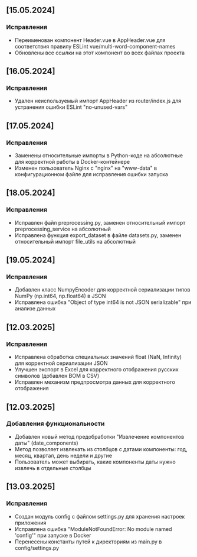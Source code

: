 ## [15.05.2024]
### Исправления
- Переименован компонент Header.vue в AppHeader.vue для соответствия правилу ESLint vue/multi-word-component-names
- Обновлены все ссылки на этот компонент во всех файлах проекта

## [16.05.2024]
### Исправления
- Удален неиспользуемый импорт AppHeader из router/index.js для устранения ошибки ESLint "no-unused-vars"

## [17.05.2024]
### Исправления
- Заменены относительные импорты в Python-коде на абсолютные для корректной работы в Docker-контейнере
- Изменен пользователь Nginx с "nginx" на "www-data" в конфигурационном файле для исправления ошибки запуска

## [18.05.2024]
### Исправления
- Исправлен файл preprocessing.py, заменен относительный импорт preprocessing_service на абсолютный
- Исправлена функция export_dataset в файле datasets.py, заменен относительный импорт file_utils на абсолютный

## [19.05.2024]
### Исправления
- Добавлен класс NumpyEncoder для корректной сериализации типов NumPy (np.int64, np.float64) в JSON
- Исправлена ошибка "Object of type int64 is not JSON serializable" при анализе данных

## [12.03.2025]
### Исправления
- Исправлена обработка специальных значений float (NaN, Infinity) для корректной сериализации JSON
- Улучшен экспорт в Excel для корректного отображения русских символов (добавлен BOM в CSV)
- Исправлен механизм предпросмотра данных для корректного отображения

## [12.03.2025]
### Добавления функциональности
- Добавлен новый метод предобработки "Извлечение компонентов даты" (date_components)
- Метод позволяет извлекать из столбцов с датами компоненты: год, месяц, квартал, день недели и другие
- Пользователь может выбирать, какие компоненты даты нужно извлечь в отдельные столбцы

## [13.03.2025]
### Исправления
- Создан модуль config с файлом settings.py для хранения настроек приложения
- Исправлена ошибка "ModuleNotFoundError: No module named 'config'" при запуске в Docker
- Перенесены константы путей к директориям из main.py в config/settings.py